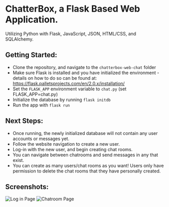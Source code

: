 # ChatterBox, a Flask Based Web Application.

Utilizing Python with Flask, JavaScript, JSON, HTML/CSS, and SQLAlchemy.

## Getting Started:
* Clone the repository, and navigate to the `chatterbox-web-chat` folder
* Make sure Flask is installed and you have initialized the environment - details on how to do so can be found at: https://flask.palletsprojects.com/en/2.0.x/installation/
* Set the `FLASK_APP` environment variable to `chat.py` (set FLASK_APP=chat.py)
* Initialize the database by running `flask initdb` 
* Run the app with `flask run`

## Next Steps:
* Once running, the newly initialized database will not contain any user accounts or messages yet.
* Follow the website navigation to create a new user.
* Log-in with the new user, and begin creating chat rooms.
* You can navigate between chatrooms and send messages in any that exist.
* You can create as many users/chat rooms as you want! Users only have permission to delete the chat rooms that they have personally created.

## Screenshots:
![Log in Page](https://user-images.githubusercontent.com/54992835/129316589-3cff61cd-2abf-4073-a404-15274af3b1a2.PNG)
![Chatroom Page](https://user-images.githubusercontent.com/54992835/129316598-900654d0-5465-46d1-bd7c-c631cece9cae.PNG)

